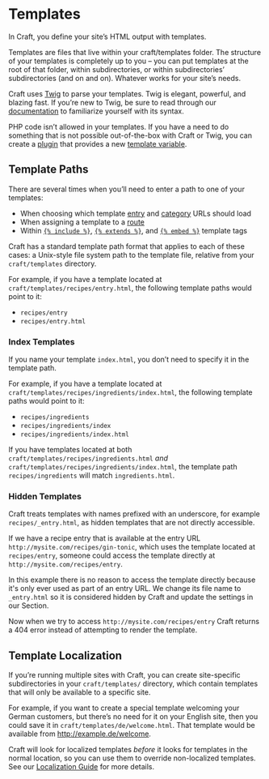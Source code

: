 Templates
=========

In Craft, you define your site’s HTML output with templates.

Templates are files that live within your craft/templates folder. The structure of your templates is completely up to you – you can put templates at the root of that folder, within subdirectories, or within subdirectories’ subdirectories (and on and on). Whatever works for your site’s needs.

Craft uses [Twig](http://twig.sensiolabs.org/) to parse your templates. Twig is elegant, powerful, and blazing fast. If you’re new to Twig, be sure to read through our [documentation](twig-primer.md) to familiarize yourself with its syntax.

PHP code isn’t allowed in your templates. If you have a need to do something that is not possible out-of-the-box with Craft or Twig, you can create a [plugin]({entry:plugins/introduction}) that provides a new [template variable]({entry:plugins/variables}).

## Template Paths

There are several times when you’ll need to enter a path to one of your templates:

* When choosing which template [entry]({entry:docs/sections-and-entries}) and [category]({entry:docs/categories}) URLs should load
* When assigning a template to a [route]({entry:docs/routing}#dynamic-routes)
* Within [`{% include %}`](http://twig.sensiolabs.org/doc/tags/include.html), [`{% extends %}`](http://twig.sensiolabs.org/doc/tags/extends.html), and [`{% embed %}`](http://twig.sensiolabs.org/doc/tags/embed.html) template tags

Craft has a standard template path format that applies to each of these cases: a Unix-style file system path to the template file, relative from your `craft/templates` directory.

For example, if you have a template located at `craft/templates/recipes/entry.html`, the following template paths would point to it:

* `recipes/entry`
* `recipes/entry.html`

### Index Templates

If you name your template `index.html`, you don’t need to specify it in the template path.

For example, if you have a template located at `craft/templates/recipes/ingredients/index.html`, the following template paths would point to it:

* `recipes/ingredients`
* `recipes/ingredients/index`
* `recipes/ingredients/index.html`

If you have templates located at both `craft/templates/recipes/ingredients.html` *and* `craft/templates/recipes/ingredients/index.html`, the template path `recipes/ingredients` will match `ingredients.html`.


### Hidden Templates

Craft treats templates with names prefixed with an underscore, for example `recipes/_entry.html`, as hidden templates that are not directly accessible.

If we have a recipe entry that is available at the entry URL `http://mysite.com/recipes/gin-tonic`, which uses the template located at `recipes/entry`, someone could access the template directly at `http://mysite.com/recipes/entry`.

In this example there is no reason to access the template directly because it's only ever used as part of an entry URL. We change its file name to `_entry.html` so it is considered hidden by Craft and update the settings in our Section. 

Now when we try to access `http://mysite.com/recipes/entry` Craft returns a 404 error instead of attempting to render the template.

## Template Localization

If you’re running multiple sites with Craft, you can create site-specific subdirectories in your `craft/templates/` directory, which contain templates that will only be available to a specific site. 

For example, if you want to create a special template welcoming your German customers, but there’s no need for it on your English site, then you could save it in `craft/templates/de/welcome.html`. That template would be available from http://example.de/welcome.

Craft will look for localized templates _before_ it looks for templates in the normal location, so you can use them to override non-localized templates. See our [Localization Guide]({entry:docs/localization-guide}) for more details.
